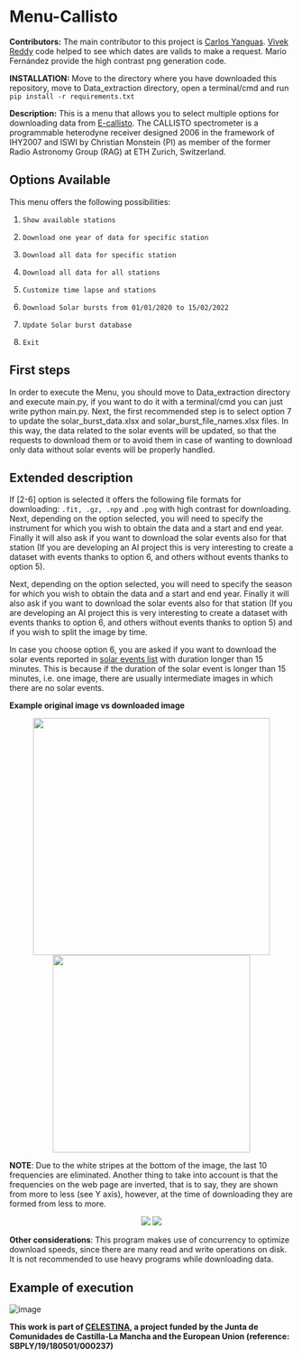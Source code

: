 # Menu-Callisto #

**Contributors:** The main contributor to this project is [Carlos Yanguas](https://github.com/c-yanguas). [Vivek Reddy](https://github.com/vvkrddy) code helped to see which dates are valids to make a request. Mario Fernández provide the high contrast png generation code.

**INSTALLATION:** Move to the directory where you have downloaded this repository, move to Data_extraction directory, open a terminal/cmd and run ```pip install -r requirements.txt```

**Description:** This is a menu that allows you to select multiple options for downloading data from [E-callisto](http://www.e-callisto.org/).
The CALLISTO spectrometer is a programmable heterodyne receiver designed 2006 in the framework of IHY2007 and ISWI by Christian Monstein (PI) as member of the former Radio Astronomy Group (RAG) at ETH Zurich, Switzerland.


## Options Available ##
This menu offers the following possibilities:

1. ```Show available stations```

2. ```Download one year of data for specific station```

3. ```Download all data for specific station```

4. ```Download all data for all stations```

5. ```Customize time lapse and stations```

6. ```Download Solar bursts from 01/01/2020 to 15/02/2022```

7. ```Update Solar burst database```

8. ```Exit```

## First steps ##
In order to execute the Menu, you should move to Data_extraction directory and execute main.py, if you want to do it with a terminal/cmd you can just write python main.py.
Next, the first recommended step is to select option 7 to update the solar_burst_data.xlsx and solar_burst_file_names.xlsx files. In this way, the data related to the solar events will be updated, so that the requests to download them or to avoid them in case of wanting to download only data without solar events will be properly handled.

## Extended description ##
If [2-6] option is selected it offers the following file formats for downloading: ```.fit, .gz, .npy``` and ```.png``` with high contrast for downloading.
Next, depending on the option selected, you will need to specify the instrument for which you wish to obtain the data and a start and end year. Finally it will also ask if you want to download the solar events also for that station (If you are developing an AI project this is very interesting to create a dataset with events thanks to option 6, and others without events thanks to option 5).

Next, depending on the option selected, you will need to specify the season for which you wish to obtain the data and a start and end year. Finally it will also ask if you want to download the solar events also for that station (If you are developing an AI project this is very interesting to create a dataset with events thanks to option 6, and others without events thanks to option 5) and if you wish to split the image by time.

In case you choose option 6, you are asked if you want to download the solar events reported in [solar events list](http://soleil.i4ds.ch/solarradio/data/BurstLists/2010-yyyy_Monstein/) with duration longer than 15 minutes. This is because if the duration of the solar event is longer than 15 minutes, i.e. one image, there are usually intermediate images in which there are no solar events.

**Example original image vs downloaded image**
<p float="left" align="center">
  <img src="https://user-images.githubusercontent.com/95175204/158347712-93ff825f-b1e3-4df4-95ad-4361df7ec2bd.png" width=420 /> 
  <img src="https://user-images.githubusercontent.com/95175204/158347644-71f0cc70-d2ee-4035-8615-863779fc0f27.png" width=350  />
</p>

**NOTE**: Due to the white stripes at the bottom of the image, the last 10 frequencies are eliminated. Another thing to take into account is that the frequencies on the web page are inverted, that is to say, they are shown from more to less (see Y axis), however, at the time of downloading they are formed from less to more. 

<p float="left" align="center">
  <img src="https://user-images.githubusercontent.com/95175204/158347161-c0f9c491-9e21-437a-9f8f-573a00ba42e6.png"  />
  <img src="https://user-images.githubusercontent.com/95175204/158348403-429ff350-6ed8-493d-84fb-40947cddb700.png"  /> 
</p>


**Other considerations**: This program makes use of concurrency to optimize download speeds, since there are many read and write operations on disk. It is not recommended to use heavy programs while downloading data.



## Example of execution ##

![image](https://user-images.githubusercontent.com/95175204/160587095-0edd16e8-c970-447a-9200-c4e00e74155b.png)

**This work is part of [CELESTINA](https://celestina.web.uah.es), a project funded by the Junta de Comunidades de Castilla-La Mancha and the European Union (reference: SBPLY/19/180501/000237)**
